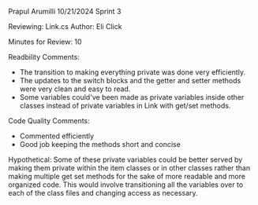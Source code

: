 Prapul Arumilli
10/21/2024
Sprint 3

Reviewing: Link.cs
Author: Eli Click

Minutes for Review: 10

Readbility Comments:
 - The transition to making everything private was done very efficiently.
 - The updates to the switch blocks and the getter and setter methods were very clean and easy to read.
 - Some variables could've been made as private variables inside other classes instead of private variables in Link with get/set methods.

Code Quality Comments:
  - Commented efficiently
  - Good job keeping the methods short and concise

Hypothetical:
 Some of these private variables could be better served by making them private within the item classes or in other classes rather than making multiple get set methods for the sake of more readable and more organized code. This would involve transitioning all the variables over to each of the class files and changing access as necessary.
